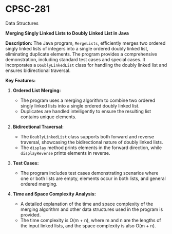 # CPSC-281
Data Structures

**Merging Singly Linked Lists to Doubly Linked List in Java**

**Description:**
The Java program, `MergeLists`, efficiently merges two ordered singly linked lists of integers into a single ordered doubly linked list, eliminating duplicate elements. The program provides a comprehensive demonstration, including standard test cases and special cases. It incorporates a `DoublyLinkedList` class for handling the doubly linked list and ensures bidirectional traversal.

**Key Features:**

1. **Ordered List Merging:**
   - The program uses a merging algorithm to combine two ordered singly linked lists into a single ordered doubly linked list.
   - Duplicates are handled intelligently to ensure the resulting list contains unique elements.

2. **Bidirectional Traversal:**
   - The `DoublyLinkedList` class supports both forward and reverse traversal, showcasing the bidirectional nature of doubly linked lists.
   - The `display` method prints elements in the forward direction, while `displayReverse` prints elements in reverse.

3. **Test Cases:**
   - The program includes test cases demonstrating scenarios where one or both lists are empty, elements occur in both lists, and general ordered merging.

4. **Time and Space Complexity Analysis:**
   - A detailed explanation of the time and space complexity of the merging algorithm and other data structures used in the program is provided.
   - The time complexity is O(m + n), where m and n are the lengths of the input linked lists, and the space complexity is also O(m + n).
